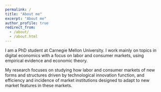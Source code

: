 ```yaml
---
permalink: /
title: "About me"
excerpt: "About me"
author_profile: true
redirect_from: 
  - /about/
  - /about.html
---
```



<!--<img class="img-responsive" style="float: left; margin: 0px 20px 20px 0px;" src="/images/" width="280">-->

I am a PhD student at Carnegie Mellon University. I work mainly on topics in digital economics with a focus on labor and consumer markets, using empirical evidence and economic theory.

My research focuses on studying how labor and consumer markets of new forms and structures driven by technological innovation function, and efficiency and incidence of market institutions designed to adapt to new market features in these markets.
